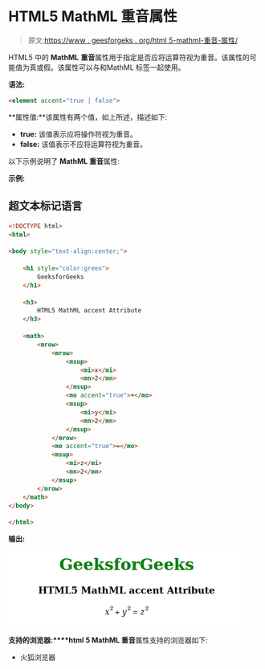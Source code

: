 # HTML5 MathML 重音属性

> 原文:[https://www . geesforgeks . org/html 5-mathml-重音-属性/](https://www.geeksforgeeks.org/html5-mathml-accent-attribute/)

HTML5 中的 **MathML** **重音**属性用于指定是否应将运算符视为重音。该属性的可能值为真或假。该属性可以与[<mo>](https://www.geeksforgeeks.org/html5-mathml-mo-tag/)[<Mover>](https://www.geeksforgeeks.org/html5-mathml-mover-tag/)和[<munderover>](https://www.geeksforgeeks.org/html5-mathml-munderover-tag/)MathML 标签一起使用。

**语法:**

```html
<element accent="true | false">

```

**属性值:**该属性有两个值，如上所述，描述如下:

*   **true:** 该值表示应将操作符视为重音。
*   **false:** 该值表示不应将运算符视为重音。

以下示例说明了 **MathML 重音**属性:

**示例:**

## 超文本标记语言

```html
<!DOCTYPE html>
<html>

<body style="text-align:center;">

    <h1 style="color:green">
        GeeksforGeeks
    </h1>

    <h3>
        HTML5 MathML accent Attribute
    </h3>

    <math>
        <mrow>
            <mrow>
                <msup>
                    <mi>x</mi>
                    <mn>2</mn>
                </msup>
                <mo accent="true">+</mo>
                <msup>
                    <mi>y</mi>
                    <mn>2</mn>
                </msup>
            </mrow>
            <mo accent="true">=</mo>
            <msup>
                <mi>z</mi>
                <mn>2</mn>
            </msup>
        </mrow>
    </math>
</body>

</html>
```

**输出:**

![](img/ccaf1212034a9e9d46bafcb822a0ccc4.png)

**支持的浏览器:****html 5 MathML 重音**属性支持的浏览器如下:

*   火狐浏览器